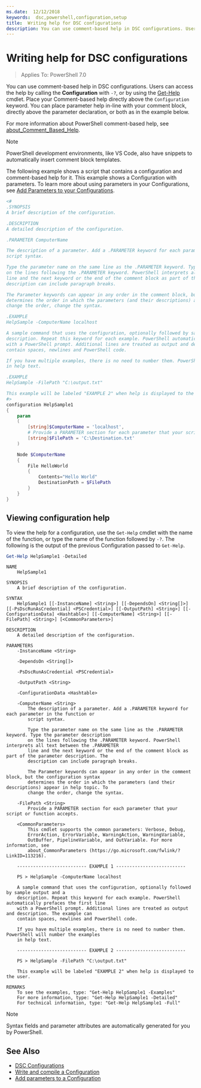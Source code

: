 ```yaml
---
ms.date:  12/12/2018
keywords:  dsc,powershell,configuration,setup
title:  Writing help for DSC configurations
description: You can use comment-based help in DSC configurations. Users can access the help by calling the Configuration with `-?` parameter or by using the Get-Help cmdlet.
---
```


# Writing help for DSC configurations

> Applies To: PowerShell 7.0

You can use comment-based help in DSC configurations. Users can access the help by calling the
**Configuration** with `-?`, or by using the
[Get-Help](/powershell/module/Microsoft.PowerShell.Core/Get-Help) cmdlet. Place your Comment-based
help directly above the `Configuration` keyword. You can place parameter help in-line with your
comment block, directly above the parameter declaration, or both as in the example below.

For more information about PowerShell comment-based help, see
[about_Comment_Based_Help](/powershell/module/microsoft.powershell.core/about/about_comment_based_help).

> [!NOTE]
> PowerShell development environments, like VS Code, also have snippets to
> automatically insert comment block templates.

The following example shows a script that contains a configuration and comment-based help for it.
This example shows a Configuration with parameters. To learn more about using parameters in your
Configurations, see [Add Parameters to your Configurations](add-parameters-to-a-configuration.md).

```powershell
<#
.SYNOPSIS
A brief description of the configuration.

.DESCRIPTION
A detailed description of the configuration.

.PARAMETER ComputerName

The description of a parameter. Add a .PARAMETER keyword for each parameter in the function or
script syntax.

Type the parameter name on the same line as the .PARAMETER keyword. Type the parameter description
on the lines following the .PARAMETER keyword. PowerShell interprets all text between the .PARAMETER
line and the next keyword or the end of the comment block as part of the parameter description. The
description can include paragraph breaks.

The Parameter keywords can appear in any order in the comment block, but the configuration syntax
determines the order in which the parameters (and their descriptions) appear in help topic. To
change the order, change the syntax.

.EXAMPLE
HelpSample -ComputerName localhost

A sample command that uses the configuration, optionally followed by sample output and a
description. Repeat this keyword for each example. PowerShell automatically prefaces the first line
with a PowerShell prompt. Additional lines are treated as output and description. The example can
contain spaces, newlines and PowerShell code.

If you have multiple examples, there is no need to number them. PowerShell will number the examples
in help text.

.EXAMPLE
HelpSample -FilePath "C:\output.txt"

This example will be labeled "EXAMPLE 2" when help is displayed to the user.
#>
configuration HelpSample1
{
    param
    (
        [string]$ComputerName = 'localhost',
        # Provide a PARAMETER section for each parameter that your script or function accepts.
        [string]$FilePath = 'C:\Destination.txt'
    )

    Node $ComputerName
    {
        File HelloWorld
        {
            Contents="Hello World"
            DestinationPath = $FilePath
        }
    }
}
```

## Viewing configuration help

To view the help for a configuration, use the `Get-Help` cmdlet with the name of the function, or
type the name of the function followed by `-?`. The following is the output of the previous
Configuration passed to `Get-Help`.

```powershell
Get-Help HelpSample1 -Detailed
```

```Output
NAME
    HelpSample1

SYNOPSIS
    A brief description of the configuration.

SYNTAX
    HelpSample1 [[-InstanceName] <String>] [[-DependsOn] <String[]>] [[-PsDscRunAsCredential] <PSCredential>] [[-OutputPath] <String>] [[-ConfigurationData] <Hashtable>] [[-ComputerName] <String>] [[-FilePath] <String>] [<CommonParameters>]

DESCRIPTION
    A detailed description of the configuration.

PARAMETERS
    -InstanceName <String>

    -DependsOn <String[]>

    -PsDscRunAsCredential <PSCredential>

    -OutputPath <String>

    -ConfigurationData <Hashtable>

    -ComputerName <String>
        The description of a parameter. Add a .PARAMETER keyword for each parameter in the function or
        script syntax.

        Type the parameter name on the same line as the .PARAMETER keyword. Type the parameter description
        on the lines following the .PARAMETER keyword. PowerShell interprets all text between the .PARAMETER
        line and the next keyword or the end of the comment block as part of the parameter description. The
        description can include paragraph breaks.

        The Parameter keywords can appear in any order in the comment block, but the configuration syntax
        determines the order in which the parameters (and their descriptions) appear in help topic. To
        change the order, change the syntax.

    -FilePath <String>
        Provide a PARAMETER section for each parameter that your script or function accepts.

    <CommonParameters>
        This cmdlet supports the common parameters: Verbose, Debug,
        ErrorAction, ErrorVariable, WarningAction, WarningVariable,
        OutBuffer, PipelineVariable, and OutVariable. For more information, see
        about_CommonParameters (https://go.microsoft.com/fwlink/?LinkID=113216).

    -------------------------- EXAMPLE 1 --------------------------

    PS > HelpSample -ComputerName localhost

    A sample command that uses the configuration, optionally followed by sample output and a
    description. Repeat this keyword for each example. PowerShell automatically prefaces the first line
    with a PowerShell prompt. Additional lines are treated as output and description. The example can
    contain spaces, newlines and PowerShell code.

    If you have multiple examples, there is no need to number them. PowerShell will number the examples
    in help text.

    -------------------------- EXAMPLE 2 --------------------------

    PS > HelpSample -FilePath "C:\output.txt"

    This example will be labeled "EXAMPLE 2" when help is displayed to the user.

REMARKS
    To see the examples, type: "Get-Help HelpSample1 -Examples"
    For more information, type: "Get-Help HelpSample1 -Detailed"
    For technical information, type: "Get-Help HelpSample1 -Full"
```

> [!NOTE]
> Syntax fields and parameter attributes are automatically generated for you by PowerShell.

## See Also

- [DSC Configurations](configurations.md)
- [Write and compile a Configuration](write-compile-configuration.md)
- [Add parameters to a Configuration](add-parameters-to-a-configuration.md)
